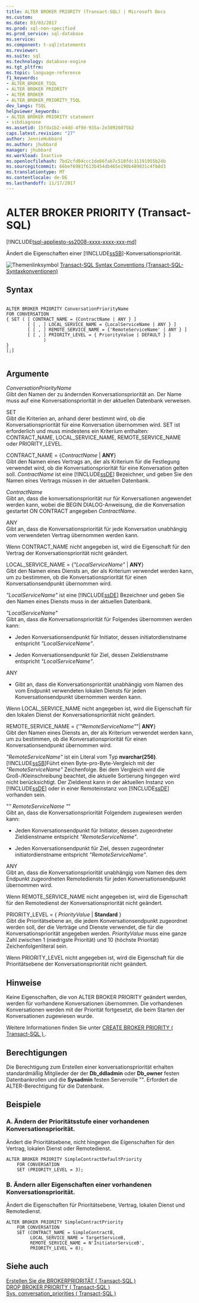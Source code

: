 ```yaml
---
title: ALTER BROKER PRIORITY (Transact-SQL) | Microsoft Docs
ms.custom: 
ms.date: 03/03/2017
ms.prod: sql-non-specified
ms.prod_service: sql-database
ms.service: 
ms.component: t-sql|statements
ms.reviewer: 
ms.suite: sql
ms.technology: database-engine
ms.tgt_pltfrm: 
ms.topic: language-reference
f1_keywords:
- ALTER_BROKER_TSQL
- ALTER BROKER PRIORITY
- ALTER BROKER
- ALTER_BROKER_PRIORITY_TSQL
dev_langs: TSQL
helpviewer_keywords:
- ALTER BROKER PRIORITY statement
- ssbdiagnose
ms.assetid: 15fda1b2-e4dd-4f9d-935a-2e38926075b2
caps.latest.revision: "27"
author: JennieHubbard
ms.author: jhubbard
manager: jhubbard
ms.workload: Inactive
ms.openlocfilehash: 7bd2cfd04ccc1de66fab7c518fdc31191955b24b
ms.sourcegitcommit: 66bef6981f613b454db465e190b489031c4fb8d3
ms.translationtype: MT
ms.contentlocale: de-DE
ms.lasthandoff: 11/17/2017
---
```

# <a name="alter-broker-priority-transact-sql"></a>ALTER BROKER PRIORITY (Transact-SQL)
[!INCLUDE[tsql-appliesto-ss2008-xxxx-xxxx-xxx-md](../../includes/tsql-appliesto-ss2008-xxxx-xxxx-xxx-md.md)]

  Ändert die Eigenschaften einer [!INCLUDE[ssSB](../../includes/sssb-md.md)]-Konversationspriorität.  
  
 ![Themenlinksymbol](../../database-engine/configure-windows/media/topic-link.gif "Topic link icon") [Transact-SQL Syntax Conventions (Transact-SQL-Syntaxkonventionen)](../../t-sql/language-elements/transact-sql-syntax-conventions-transact-sql.md)  
  
## <a name="syntax"></a>Syntax  
  
```  
  
ALTER BROKER PRIORITY ConversationPriorityName  
FOR CONVERSATION  
{ SET ( [ CONTRACT_NAME = {ContractName | ANY } ]  
        [ [ , ] LOCAL_SERVICE_NAME = {LocalServiceName | ANY } ]  
        [ [ , ] REMOTE_SERVICE_NAME = {'RemoteServiceName' | ANY } ]  
        [ [ , ] PRIORITY_LEVEL = { PriorityValue | DEFAULT } ]  
              )  
}  
[;]  
  
```  
  
## <a name="arguments"></a>Argumente  
 *ConversationPriorityName*  
 Gibt den Namen der zu ändernden Konversationspriorität an. Der Name muss auf eine Konversationspriorität in der aktuellen Datenbank verweisen.  
  
 SET  
 Gibt die Kriterien an, anhand derer bestimmt wird, ob die Konversationspriorität für eine Konversation übernommen wird. SET ist erforderlich und muss mindestens ein Kriterium enthalten: CONTRACT_NAME, LOCAL_SERVICE_NAME, REMOTE_SERVICE_NAME oder PRIORITY_LEVEL.  
  
 CONTRACT_NAME = {*ContractName* | **ANY**}  
 Gibt den Namen eines Vertrags an, der als Kriterium für die Festlegung verwendet wird, ob die Konversationspriorität für eine Konversation gelten soll. *ContractName* ist eine [!INCLUDE[ssDE](../../includes/ssde-md.md)] Bezeichner, und geben Sie den Namen eines Vertrags müssen in der aktuellen Datenbank.  
  
 *ContractName*  
 Gibt an, dass die konversationspriorität nur für Konversationen angewendet werden kann, wobei die BEGIN DIALOG-Anweisung, die die Konversation gestartet ON CONTRACT angegeben *ContractName*.  
  
 ANY  
 Gibt an, dass die Konversationspriorität für jede Konversation unabhängig vom verwendeten Vertrag übernommen werden kann.  
  
 Wenn CONTRACT_NAME nicht angegeben ist, wird die Eigenschaft für den Vertrag der Konversationspriorität nicht geändert.  
  
 LOCAL_SERVICE_NAME = {*"LocalServiceName"* | **ANY**}  
 Gibt den Namen eines Diensts an, der als Kriterium verwendet werden kann, um zu bestimmen, ob die Konversationspriorität für einen Konversationsendpunkt übernommen wird.  
  
 *"LocalServiceName"* ist eine [!INCLUDE[ssDE](../../includes/ssde-md.md)] Bezeichner und geben Sie den Namen eines Diensts muss in der aktuellen Datenbank.  
  
 *"LocalServiceName"*  
 Gibt an, dass die Konversationspriorität für Folgendes übernommen werden kann:  
  
-   Jeden Konversationsendpunkt für Initiator, dessen initiatordienstname entspricht *"LocalServiceName"*.  
  
-   Jeden Konversationsendpunkt für Ziel, dessen Zieldienstname entspricht *"LocalServiceName"*.  
  
 ANY  
 -   Gibt an, dass die Konversationspriorität unabhängig vom Namen des vom Endpunkt verwendeten lokalen Diensts für jeden Konversationsendpunkt übernommen werden kann.  
  
 Wenn LOCAL_SERVICE_NAME nicht angegeben ist, wird die Eigenschaft für den lokalen Dienst der Konversationspriorität nicht geändert.  
  
 REMOTE_SERVICE_NAME = {'*"RemoteServiceName"*"| **ANY**}  
 Gibt den Namen eines Diensts an, der als Kriterium verwendet werden kann, um zu bestimmen, ob die Konversationspriorität für einen Konversationsendpunkt übernommen wird.  
  
 *"RemoteServiceName"* ist ein Literal vom Typ **nvarchar(256)**. [!INCLUDE[ssSB](../../includes/sssb-md.md)]Führt einen Byte-pro-Byte-Vergleich mit der *"RemoteServiceName"* Zeichenfolge. Bei dem Vergleich wird die Groß-/Kleinschreibung beachtet, die aktuelle Sortierung hingegen wird nicht berücksichtigt. Der Zieldienst kann in der aktuellen Instanz von [!INCLUDE[ssDE](../../includes/ssde-md.md)] oder in einer Remoteinstanz von [!INCLUDE[ssDE](../../includes/ssde-md.md)] vorhanden sein.  
  
 "*" RemoteServiceName "*"  
 Gibt an, dass die Konversationspriorität Folgendem zugewiesen werden kann:  
  
-   Jeden Konversationsendpunkt für Initiator, dessen zugeordneter Zieldienstname entspricht *"RemoteServiceName"*.  
  
-   Jeden Konversationsendpunkt für Ziel, dessen zugeordneter initiatordienstname entspricht *"RemoteServiceName"*.  
  
 ANY  
 Gibt an, dass die Konversationspriorität unabhängig vom Namen des dem Endpunkt zugeordneten Remotediensts für jeden Konversationsendpunkt übernommen wird.  
  
 Wenn REMOTE_SERVICE_NAME nicht angegeben ist, wird die Eigenschaft für den Remotedienst der Konversationspriorität nicht geändert.  
  
 PRIORITY_LEVEL = { *PriorityValue* | **Standard** }  
 Gibt die Prioritätsebene an, die jedem Konversationsendpunkt zugeordnet werden soll, der die Verträge und Dienste verwendet, die für die Konversationspriorität angegeben werden. *PriorityValue* muss eine ganze Zahl zwischen 1 (niedrigste Priorität) und 10 (höchste Priorität) Zeichenfolgenliteral sein.  
  
 Wenn PRIORITY_LEVEL nicht angegeben ist, wird die Eigenschaft für die Prioritätsebene der Konversationspriorität nicht geändert.  
  
## <a name="remarks"></a>Hinweise  
 Keine Eigenschaften, die von ALTER BROKER PRIORITY geändert werden, werden für vorhandene Konversationen übernommen. Die vorhandenen Konversationen werden mit der Priorität fortgesetzt, die beim Starten der Konversationen zugewiesen wurde.  
  
 Weitere Informationen finden Sie unter [CREATE BROKER PRIORITY &#40; Transact-SQL &#41; ](../../t-sql/statements/create-broker-priority-transact-sql.md).  
  
## <a name="permissions"></a>Berechtigungen  
 Die Berechtigung zum Erstellen einer konversationspriorität erhalten standardmäßig Mitglieder der der **Db_ddladmin** oder **Db_owner** festen Datenbankrollen und die **Sysadmin** festen Serverrolle "". Erfordert die ALTER-Berechtigung für die Datenbank.  
  
## <a name="examples"></a>Beispiele  
  
### <a name="a-changing-only-the-priority-level-of-an-existing-conversation-priority"></a>A. Ändern der Prioritätsstufe einer vorhandenen Konversationspriorität.  
 Ändert die Prioritätsebene, nicht hingegen die Eigenschaften für den Vertrag, lokalen Dienst oder Remotedienst.  
  
```  
ALTER BROKER PRIORITY SimpleContractDefaultPriority  
    FOR CONVERSATION  
    SET (PRIORITY_LEVEL = 3);  
```  
  
### <a name="b-changing-all-of-the-properties-of-an-existing-conversation-priority"></a>B. Ändern aller Eigenschaften einer vorhandenen Konversationspriorität.  
 Ändert die Eigenschaften für Prioritätsebene, Vertrag, lokalen Dienst und Remotedienst.  
  
```  
ALTER BROKER PRIORITY SimpleContractPriority  
    FOR CONVERSATION  
    SET (CONTRACT_NAME = SimpleContractB,  
         LOCAL_SERVICE_NAME = TargetServiceB,  
         REMOTE_SERVICE_NAME = N'InitiatorServiceB',  
         PRIORITY_LEVEL = 8);  
```  
  
## <a name="see-also"></a>Siehe auch  
 [Erstellen Sie die BROKERPRIORITÄT &#40; Transact-SQL &#41;](../../t-sql/statements/create-broker-priority-transact-sql.md)   
 [DROP BROKER PRIORITY &#40; Transact-SQL &#41;](../../t-sql/statements/drop-broker-priority-transact-sql.md)   
 [Sys. conversation_priorities &#40; Transact-SQL &#41;](../../relational-databases/system-catalog-views/sys-conversation-priorities-transact-sql.md)  
  
  
